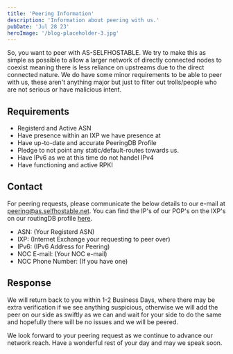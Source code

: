 ```yaml
---
title: 'Peering Information'
description: 'Information about peering with us.'
pubDate: 'Jul 28 23'
heroImage: '/blog-placeholder-3.jpg'
---
```


So, you want to peer with AS-SELFHOSTABLE. We try to make this as simple as possible to allow a larger network of directly connected nodes to coexist meaning there is less reliance on upstreams due to the direct connected nature. We do have some minor requirements to be able to peer with us, these aren't anything major but just to filter out trolls/people who are not serious or have malicious intent.

## Requirements

- Registerd and Active ASN
- Have presence within an IXP we have presence at
- Have up-to-date and accurate PeeringDB Profile
- Pledge to not point any static/default-routes towards us.
- Have IPv6 as we at this time do not handel IPv4
- Have functioning and active RPKI

## Contact

For peering requests, please communicate the below details to our e-mail at <a href="text-blue-600" href="mailto:peering@as.selfhostable.net">peering@as.selfhostable.net</a>. You can find the IP's of our POP's on the IXP's on our routingDB profile <a href="https://www.peeringdb.com/net/33728">here</a>.

- ASN: (Your Registerd ASN)
- IXP: (Internet Exchange your requesting to peer over)
- IPv6: (IPv6 Address for Peering)
- NOC E-mail: (Your NOC e-mail)
- NOC Phone Number: (If you have one)


## Response

We will return back to you within 1-2 Business Days, where there may be extra verification if we see anything suspicious, otherwise we will add the peer on our side as swiftly as we can and wait for your side to do the same and hopefully there will be no issues and we will be peered.

We look forward to your peering request as we continue to advance our network reach. Have a wonderful rest of your day and may we speak soon.



